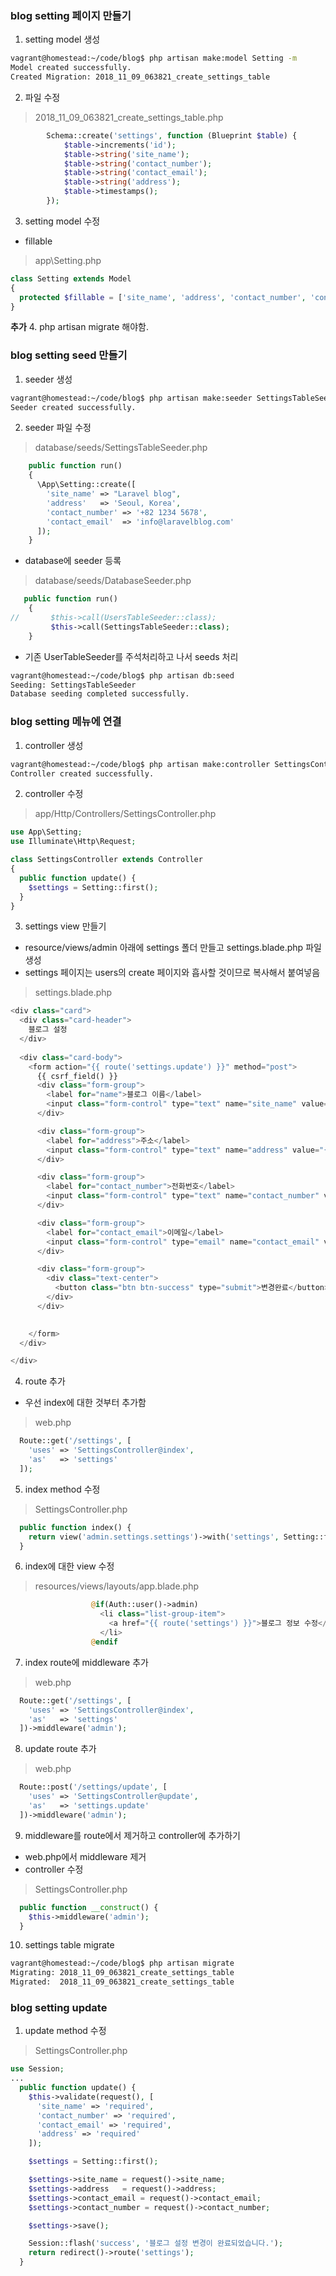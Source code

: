 
### blog setting 페이지 만들기  

1. setting model 생성  
```bash
vagrant@homestead:~/code/blog$ php artisan make:model Setting -m
Model created successfully.
Created Migration: 2018_11_09_063821_create_settings_table
```
2. 파일 수정  
> 2018_11_09_063821_create_settings_table.php
```php
        Schema::create('settings', function (Blueprint $table) {
            $table->increments('id');
            $table->string('site_name');
            $table->string('contact_number');
            $table->string('contact_email');
            $table->string('address');
            $table->timestamps();
        });
```
3. setting model 수정  
- fillable
>  app\Setting.php
```php
class Setting extends Model
{
  protected $fillable = ['site_name', 'address', 'contact_number', 'contact_email'];
}
```

**추가** 4. php artisan migrate 해야함.

### blog setting seed 만들기 

1. seeder 생성  
```bash
vagrant@homestead:~/code/blog$ php artisan make:seeder SettingsTableSeeder
Seeder created successfully.
```
2. seeder 파일 수정  
> database/seeds/SettingsTableSeeder.php
```php
    public function run()
    {
      \App\Setting::create([
        'site_name' => "Laravel blog",
        'address'   => 'Seoul, Korea',
        'contact_number' => '+82 1234 5678',
        'contact_email'  => 'info@laravelblog.com'
      ]);
    }
```
- database에 seeder 등록  
> database/seeds/DatabaseSeeder.php
```php
   public function run()
    {
//       $this->call(UsersTableSeeder::class);
         $this->call(SettingsTableSeeder::class);
    }
```
- 기존 UserTableSeeder를 주석처리하고 나서 seeds 처리  
```bash
vagrant@homestead:~/code/blog$ php artisan db:seed 
Seeding: SettingsTableSeeder
Database seeding completed successfully.
```

### blog setting 메뉴에 연결 

1. controller 생성  
```bash
vagrant@homestead:~/code/blog$ php artisan make:controller SettingsController
Controller created successfully.
```
2. controller 수정  
> app/Http/Controllers/SettingsController.php
```php
use App\Setting;
use Illuminate\Http\Request;

class SettingsController extends Controller
{
  public function update() {
    $settings = Setting::first();
  }
}
```
3. settings view 만들기  
- resource/views/admin 아래에 settings 폴더 만들고 settings.blade.php 파일 생성  
- settings 페이지는 users의 create 페이지와 흡사할 것이므로 복사해서 붙여넣음  
> settings.blade.php
```php
<div class="card">
  <div class="card-header">
    블로그 설정 
  </div>
  
  <div class="card-body">
    <form action="{{ route('settings.update') }}" method="post">
      {{ csrf_field() }}
      <div class="form-group">
        <label for="name">블로그 이름</label>
        <input class="form-control" type="text" name="site_name" value="{{ $settings->site_name }}">
      </div>

      <div class="form-group">
        <label for="address">주소</label>
        <input class="form-control" type="text" name="address" value="{{ $settings->address }}">
      </div>

      <div class="form-group">
        <label for="contact_number">전화번호</label>
        <input class="form-control" type="text" name="contact_number" value="{{ $settings->contact_number }}">
      </div>

      <div class="form-group">
        <label for="contact_email">이메일</label>
        <input class="form-control" type="email" name="contact_email" value="{{ $settings->contact_email }}">
      </div>

      <div class="form-group">
        <div class="text-center">
          <button class="btn btn-success" type="submit">변경완료</button>
        </div>
      </div>
      

    </form>
  </div>

</div>
```
4. route 추가  
- 우선 index에 대한 것부터 추가함 
> web.php
```php
  Route::get('/settings', [
    'uses' => 'SettingsController@index',
    'as'   => 'settings'
  ]);
```
5. index method 수정  
> SettingsController.php
```php
  public function index() {
    return view('admin.settings.settings')->with('settings', Setting::first());
  }
```
6. index에 대한 view 수정  
> resources/views/layouts/app.blade.php
```php
                  @if(Auth::user()->admin)
                    <li class="list-group-item">
                      <a href="{{ route('settings') }}">블로그 정보 수정</a>
                    </li>
                  @endif
```
7. index route에 middleware 추가  
> web.php
```php
  Route::get('/settings', [
    'uses' => 'SettingsController@index',
    'as'   => 'settings'
  ])->middleware('admin');
```

8. update route 추가  
> web.php
```php
  Route::post('/settings/update', [
    'uses' => 'SettingsController@update',
    'as'   => 'settings.update'
  ])->middleware('admin');
```

9. middleware를 route에서 제거하고 controller에 추가하기  
- web.php에서 middleware 제거  
- controller 수정  
> SettingsController.php
```php
  public function __construct() {
    $this->middleware('admin');
  }
```
10. settings table migrate  
```bash
vagrant@homestead:~/code/blog$ php artisan migrate
Migrating: 2018_11_09_063821_create_settings_table
Migrated:  2018_11_09_063821_create_settings_table
```

### blog setting update  
1. update method 수정  
> SettingsController.php
```php
use Session;
...
  public function update() {
    $this->validate(request(), [
      'site_name' => 'required',
      'contact_number' => 'required',
      'contact_email' => 'required',
      'address' => 'required'
    ]);

    $settings = Setting::first();

    $settings->site_name = request()->site_name;
    $settings->address   = request()->address;
    $settings->contact_email = request()->contact_email;
    $settings->contact_number = request()->contact_number;

    $settings->save();

    Session::flash('success', '블로그 설정 변경이 완료되었습니다.');
    return redirect()->route('settings');
  }
```

